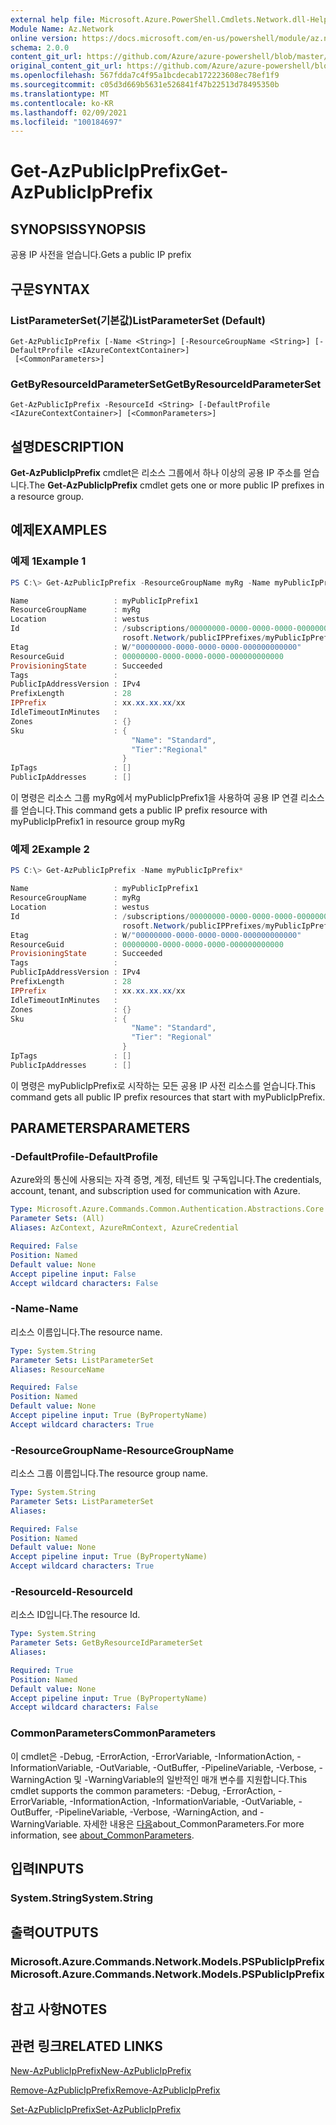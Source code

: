 ```yaml
---
external help file: Microsoft.Azure.PowerShell.Cmdlets.Network.dll-Help.xml
Module Name: Az.Network
online version: https://docs.microsoft.com/en-us/powershell/module/az.network/get-azpublicipprefix
schema: 2.0.0
content_git_url: https://github.com/Azure/azure-powershell/blob/master/src/Network/Network/help/Get-AzPublicIpPrefix.md
original_content_git_url: https://github.com/Azure/azure-powershell/blob/master/src/Network/Network/help/Get-AzPublicIpPrefix.md
ms.openlocfilehash: 567fdda7c4f95a1bcdecab172223608ec78ef1f9
ms.sourcegitcommit: c05d3d669b5631e526841f47b22513d78495350b
ms.translationtype: MT
ms.contentlocale: ko-KR
ms.lasthandoff: 02/09/2021
ms.locfileid: "100184697"
---
```

# <span data-ttu-id="d5e45-101">Get-AzPublicIpPrefix</span><span class="sxs-lookup"><span data-stu-id="d5e45-101">Get-AzPublicIpPrefix</span></span>

## <span data-ttu-id="d5e45-102">SYNOPSIS</span><span class="sxs-lookup"><span data-stu-id="d5e45-102">SYNOPSIS</span></span>
<span data-ttu-id="d5e45-103">공용 IP 사전을 얻습니다.</span><span class="sxs-lookup"><span data-stu-id="d5e45-103">Gets a public IP prefix</span></span>

## <span data-ttu-id="d5e45-104">구문</span><span class="sxs-lookup"><span data-stu-id="d5e45-104">SYNTAX</span></span>

### <span data-ttu-id="d5e45-105">ListParameterSet(기본값)</span><span class="sxs-lookup"><span data-stu-id="d5e45-105">ListParameterSet (Default)</span></span>
```
Get-AzPublicIpPrefix [-Name <String>] [-ResourceGroupName <String>] [-DefaultProfile <IAzureContextContainer>]
 [<CommonParameters>]
```

### <span data-ttu-id="d5e45-106">GetByResourceIdParameterSet</span><span class="sxs-lookup"><span data-stu-id="d5e45-106">GetByResourceIdParameterSet</span></span>
```
Get-AzPublicIpPrefix -ResourceId <String> [-DefaultProfile <IAzureContextContainer>] [<CommonParameters>]
```

## <span data-ttu-id="d5e45-107">설명</span><span class="sxs-lookup"><span data-stu-id="d5e45-107">DESCRIPTION</span></span>
<span data-ttu-id="d5e45-108">**Get-AzPublicIpPrefix** cmdlet은 리소스 그룹에서 하나 이상의 공용 IP 주소를 얻습니다.</span><span class="sxs-lookup"><span data-stu-id="d5e45-108">The **Get-AzPublicIpPrefix** cmdlet gets one or more public IP prefixes in a resource group.</span></span>

## <span data-ttu-id="d5e45-109">예제</span><span class="sxs-lookup"><span data-stu-id="d5e45-109">EXAMPLES</span></span>

### <span data-ttu-id="d5e45-110">예제 1</span><span class="sxs-lookup"><span data-stu-id="d5e45-110">Example 1</span></span>
```powershell
PS C:\> Get-AzPublicIpPrefix -ResourceGroupName myRg -Name myPublicIpPrefix1

Name                   : myPublicIpPrefix1
ResourceGroupName      : myRg
Location               : westus
Id                     : /subscriptions/00000000-0000-0000-0000-000000000000/resourceGroups/myRg/providers/Mic
                         rosoft.Network/publicIPPrefixes/myPublicIpPrefix1
Etag                   : W/"00000000-0000-0000-0000-000000000000"
ResourceGuid           : 00000000-0000-0000-0000-000000000000
ProvisioningState      : Succeeded
Tags                   :
PublicIpAddressVersion : IPv4
PrefixLength           : 28
IPPrefix               : xx.xx.xx.xx/xx
IdleTimeoutInMinutes   :
Zones                  : {}
Sku                    : {
                           "Name": "Standard",
                           "Tier":"Regional"
                         }
IpTags                 : []
PublicIpAddresses      : []
```

<span data-ttu-id="d5e45-111">이 명령은 리소스 그룹 myRg에서 myPublicIpPrefix1을 사용하여 공용 IP 연결 리소스를 얻습니다.</span><span class="sxs-lookup"><span data-stu-id="d5e45-111">This command gets a public IP prefix resource with myPublicIpPrefix1 in resource group myRg</span></span>

### <span data-ttu-id="d5e45-112">예제 2</span><span class="sxs-lookup"><span data-stu-id="d5e45-112">Example 2</span></span>
```powershell
PS C:\> Get-AzPublicIpPrefix -Name myPublicIpPrefix*

Name                   : myPublicIpPrefix1
ResourceGroupName      : myRg
Location               : westus
Id                     : /subscriptions/00000000-0000-0000-0000-000000000000/resourceGroups/myRg/providers/Mic
                         rosoft.Network/publicIPPrefixes/myPublicIpPrefix1
Etag                   : W/"00000000-0000-0000-0000-000000000000"
ResourceGuid           : 00000000-0000-0000-0000-000000000000
ProvisioningState      : Succeeded
Tags                   :
PublicIpAddressVersion : IPv4
PrefixLength           : 28
IPPrefix               : xx.xx.xx.xx/xx
IdleTimeoutInMinutes   :
Zones                  : {}
Sku                    : {
                           "Name": "Standard",
                           "Tier": "Regional"
                         }
IpTags                 : []
PublicIpAddresses      : []
```

<span data-ttu-id="d5e45-113">이 명령은 myPublicIpPrefix로 시작하는 모든 공용 IP 사전 리소스를 얻습니다.</span><span class="sxs-lookup"><span data-stu-id="d5e45-113">This command gets all public IP prefix resources that start with myPublicIpPrefix.</span></span>

## <span data-ttu-id="d5e45-114">PARAMETERS</span><span class="sxs-lookup"><span data-stu-id="d5e45-114">PARAMETERS</span></span>

### <span data-ttu-id="d5e45-115">-DefaultProfile</span><span class="sxs-lookup"><span data-stu-id="d5e45-115">-DefaultProfile</span></span>
<span data-ttu-id="d5e45-116">Azure와의 통신에 사용되는 자격 증명, 계정, 테넌트 및 구독입니다.</span><span class="sxs-lookup"><span data-stu-id="d5e45-116">The credentials, account, tenant, and subscription used for communication with Azure.</span></span>

```yaml
Type: Microsoft.Azure.Commands.Common.Authentication.Abstractions.Core.IAzureContextContainer
Parameter Sets: (All)
Aliases: AzContext, AzureRmContext, AzureCredential

Required: False
Position: Named
Default value: None
Accept pipeline input: False
Accept wildcard characters: False
```

### <span data-ttu-id="d5e45-117">-Name</span><span class="sxs-lookup"><span data-stu-id="d5e45-117">-Name</span></span>
<span data-ttu-id="d5e45-118">리소스 이름입니다.</span><span class="sxs-lookup"><span data-stu-id="d5e45-118">The resource name.</span></span>

```yaml
Type: System.String
Parameter Sets: ListParameterSet
Aliases: ResourceName

Required: False
Position: Named
Default value: None
Accept pipeline input: True (ByPropertyName)
Accept wildcard characters: True
```

### <span data-ttu-id="d5e45-119">-ResourceGroupName</span><span class="sxs-lookup"><span data-stu-id="d5e45-119">-ResourceGroupName</span></span>
<span data-ttu-id="d5e45-120">리소스 그룹 이름입니다.</span><span class="sxs-lookup"><span data-stu-id="d5e45-120">The resource group name.</span></span>

```yaml
Type: System.String
Parameter Sets: ListParameterSet
Aliases:

Required: False
Position: Named
Default value: None
Accept pipeline input: True (ByPropertyName)
Accept wildcard characters: True
```

### <span data-ttu-id="d5e45-121">-ResourceId</span><span class="sxs-lookup"><span data-stu-id="d5e45-121">-ResourceId</span></span>
<span data-ttu-id="d5e45-122">리소스 ID입니다.</span><span class="sxs-lookup"><span data-stu-id="d5e45-122">The resource Id.</span></span>

```yaml
Type: System.String
Parameter Sets: GetByResourceIdParameterSet
Aliases:

Required: True
Position: Named
Default value: None
Accept pipeline input: True (ByPropertyName)
Accept wildcard characters: False
```

### <span data-ttu-id="d5e45-123">CommonParameters</span><span class="sxs-lookup"><span data-stu-id="d5e45-123">CommonParameters</span></span>
<span data-ttu-id="d5e45-124">이 cmdlet은 -Debug, -ErrorAction, -ErrorVariable, -InformationAction, -InformationVariable, -OutVariable, -OutBuffer, -PipelineVariable, -Verbose, -WarningAction 및 -WarningVariable의 일반적인 매개 변수를 지원합니다.</span><span class="sxs-lookup"><span data-stu-id="d5e45-124">This cmdlet supports the common parameters: -Debug, -ErrorAction, -ErrorVariable, -InformationAction, -InformationVariable, -OutVariable, -OutBuffer, -PipelineVariable, -Verbose, -WarningAction, and -WarningVariable.</span></span> <span data-ttu-id="d5e45-125">자세한 내용은 [다음](http://go.microsoft.com/fwlink/?LinkID=113216)about_CommonParameters.</span><span class="sxs-lookup"><span data-stu-id="d5e45-125">For more information, see [about_CommonParameters](http://go.microsoft.com/fwlink/?LinkID=113216).</span></span>

## <span data-ttu-id="d5e45-126">입력</span><span class="sxs-lookup"><span data-stu-id="d5e45-126">INPUTS</span></span>

### <span data-ttu-id="d5e45-127">System.String</span><span class="sxs-lookup"><span data-stu-id="d5e45-127">System.String</span></span>

## <span data-ttu-id="d5e45-128">출력</span><span class="sxs-lookup"><span data-stu-id="d5e45-128">OUTPUTS</span></span>

### <span data-ttu-id="d5e45-129">Microsoft.Azure.Commands.Network.Models.PSPublicIpPrefix</span><span class="sxs-lookup"><span data-stu-id="d5e45-129">Microsoft.Azure.Commands.Network.Models.PSPublicIpPrefix</span></span>

## <span data-ttu-id="d5e45-130">참고 사항</span><span class="sxs-lookup"><span data-stu-id="d5e45-130">NOTES</span></span>

## <span data-ttu-id="d5e45-131">관련 링크</span><span class="sxs-lookup"><span data-stu-id="d5e45-131">RELATED LINKS</span></span>

[<span data-ttu-id="d5e45-132">New-AzPublicIpPrefix</span><span class="sxs-lookup"><span data-stu-id="d5e45-132">New-AzPublicIpPrefix</span></span>](./New-AzPublicIpPrefix.md)

[<span data-ttu-id="d5e45-133">Remove-AzPublicIpPrefix</span><span class="sxs-lookup"><span data-stu-id="d5e45-133">Remove-AzPublicIpPrefix</span></span>](./Remove-AzPublicIpPrefix.md)

[<span data-ttu-id="d5e45-134">Set-AzPublicIpPrefix</span><span class="sxs-lookup"><span data-stu-id="d5e45-134">Set-AzPublicIpPrefix</span></span>](./Set-AzPublicIpPrefix.md)
